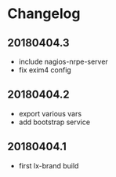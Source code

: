 # Changelog

## 20180404.3

* include nagios-nrpe-server
* fix exim4 config

## 20180404.2

* export various vars
* add bootstrap service

## 20180404.1

* first lx-brand build
